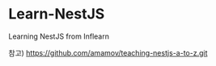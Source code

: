 # Learn-NestJS

Learning NestJS from Inflearn

참고) https://github.com/amamov/teaching-nestjs-a-to-z.git
